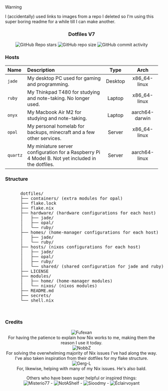 > [!WARNING]  
> I (accidentally) used links to images from a repo I deleted so I'm using this super boring readme for a while till I can make another.

<p align="center">
  <h3 align="center" >Dotfiles V7</h3>
</p>

<div align="center">
  
![GitHub Repo stars](https://img.shields.io/github/stars/qazer2687/dotfiles?style=flat)
![GitHub repo size](https://img.shields.io/github/repo-size/qazer2687/dotfiles)
![GitHub commit activity](https://img.shields.io/github/commit-activity/t/qazer2687/dotfiles)

</div>


<h3>Hosts</h3>

| Name         | Description                                                                                       |  Type   |     Arch      |
| :----------- | :------------------------------------------------------------------------------------------------ | :-----: | :-----------: |
| `jade`       | My desktop PC used for gaming and programming.                                                    | Desktop | x86_64-linux  |
| `ruby`       | My Thinkpad T480 for studying and note-taking. No longer used.                                                  | Laptop  | x86_64-linux  |
| `onyx`       | My Macbook Air M2 for studying and note-taking.                                                    | Laptop  | aarch64-darwin  |
| `opal`       | My personal homelab for backups, minecraft and a few other services.                              | Server  | x86_64-linux  |
| `quartz`     | My miniature server configuration for a Raspberry Pi 4 Model B. Not yet included in the dotfiles. | Server  | aarch64-linux |

<h3>Structure</h3>

<div style="text-align: right;">
  <div style="display: inline-block; text-align: left;">
    <pre>
      dotfiles/
      ├── containers/ (extra modules for opal)
      ├── flake.lock
      ├── flake.nix
      ├── hardware/ (hardware configurations for each host)
      │   ├── jade/ 
      │   ├── opal/
      │   └── ruby/
      ├── homes/ (home-manager configurations for each host)
      │   ├── jade/
      │   └── ruby/
      ├── hosts/ (nixos configurations for each host)
      │   ├── jade/
      │   ├── opal/
      │   ├── ruby/
      │   └── shared/ (shared configuration for jade and ruby)
      ├── LICENSE
      ├── modules/ 
      │   ├── home/ (home-manager modules)
      │   └── nixos/ (nixos modules)
      ├── README.md
      ├── secrets/
      └── shell.nix
    </pre>
  </div>
</div>

<h3>Credits</h3>
<div align="center">

![Fufexan](https://github.com/fufexan)\
For having the patience to explain how Nix works to me, making them the reason I use it today.\
![NobbZ](https://github.com/NobbZ)\
For solving the overwhelming majority of Nix issues I've had along the way. I've also taken inspiration from their dotfiles for my flake structure.\
![Gerg-L](https://github.com/Gerg-L)\
For, likewise, helping with many of my Nix issues. He's also bald.

Others who have been super helpful or inspired things:\
![Misterio77](https://github.com/Misterio77) - ![NotAShelf](https://github.com/NotAShelf) - ![Sioodmy](https://github.com/sioodmy) - ![Éclairvoyant](https://github.com/eclairevoyant/)

</div>
